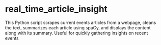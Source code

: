 # real_time_article_insight
 This Python script scrapes current events articles from a webpage, cleans the text, summarizes each article using spaCy, and displays the content along with its summary. Useful for quickly gathering insights on recent events
